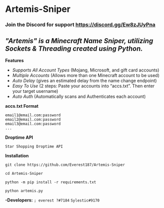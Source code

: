 # Artemis-Sniper

### Join the Discord for support https://discord.gg/Ew8zJUyPna

***"Artemis" is a Minecraft Name Sniper, utilizing Sockets &amp; Threading created using Python.***
-----
**Features**
- *Supports All Account Types* (Mojang, Microsoft, and gift card accounts)
- *Multiple Accounts* (Allows more than one Minecraft account to be used)
- *Auto Delay* (gives an estimated delay from the name change endpoint)
- *Easy To Use* (2 steps: Paste your accounts into “accs.txt”. Then enter your target username)
- *Auto Auth* (Automatically scans and Authenticates each account)

**accs.txt Format**
```
email1@email.com:password
email2@email.com:password
email3@email.com:password
...
```

**Droptime API**
```
Star Shopping Droptime API
```

**Installation**

`git clone https://github.com/Everest187/Artemis-Sniper`

`cd Artemis-Sniper`

`python -m pip install -r requirements.txt`

`python artemis.py`

**-Developers:** `; everest ?#7184` `Sylestic#9170`
